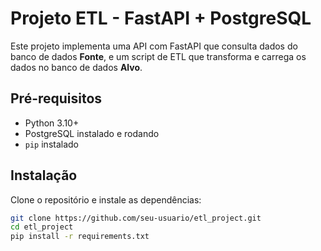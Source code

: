 
# Projeto ETL - FastAPI + PostgreSQL

Este projeto implementa uma API com FastAPI que consulta dados do banco de dados **Fonte**, e um script de ETL que transforma e carrega os dados no banco de dados **Alvo**.

## Pré-requisitos

- Python 3.10+
- PostgreSQL instalado e rodando
- `pip` instalado

## Instalação

Clone o repositório e instale as dependências:

```bash
git clone https://github.com/seu-usuario/etl_project.git
cd etl_project
pip install -r requirements.txt
